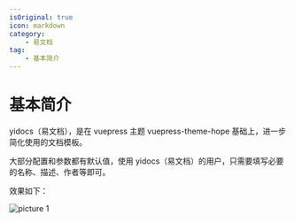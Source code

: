```yaml
---
isOriginal: true
icon: markdown
category:
    - 易文档
tag:
    - 基本简介
---
```


# 基本简介

yidocs（易文档），是在 vuepress 主题 vuepress-theme-hope 基础上，进一步简化使用的文档模板。

大部分配置和参数都有默认值，使用 yidocs（易文档）的用户，只需要填写必要的名称、描述、作者等即可。

效果如下：

![picture 1](https://s2.loli.net/2022/09/15/CIRV7Ue9k1foZc4.png)
